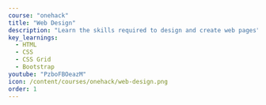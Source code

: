 ```yaml
---
course: "onehack"
title: "Web Design"
description: "Learn the skills required to design and create web pages"
key_learnings:
  - HTML
  - CSS
  - CSS Grid
  - Bootstrap
youtube: "PzboFBOeazM"
icon: /content/courses/onehack/web-design.png
order: 1
---
```

